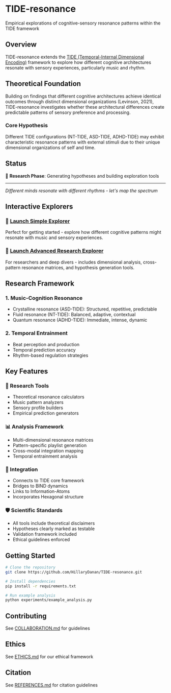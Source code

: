 # TIDE-resonance
Empirical explorations of cognitive-sensory resonance patterns within the TIDE framework

## Overview
TIDE-resonance extends the [TIDE (Temporal-Internal Dimensional Encoding)](https://github.com/HillaryDanan/TIDE) framework to explore how different cognitive architectures resonate with sensory experiences, particularly music and rhythm.

## Theoretical Foundation
Building on findings that different cognitive architectures achieve identical outcomes through distinct dimensional organizations (Levinson, 2021), TIDE-resonance investigates whether these architectural differences create predictable patterns of sensory preference and processing.

### Core Hypothesis
Different TIDE configurations (NT-TIDE, ASD-TIDE, ADHD-TIDE) may exhibit characteristic resonance patterns with external stimuli due to their unique dimensional organizations of self and time.

## Status
🔬 **Research Phase**: Generating hypotheses and building exploration tools

---

*Different minds resonate with different rhythms - let's map the spectrum*

## Interactive Explorers

### 🎵 [Launch Simple Explorer](https://hillarydanan.github.io/TIDE-resonance/)
Perfect for getting started - explore how different cognitive patterns might resonate with music and sensory experiences.

### 🔬 [Launch Advanced Research Explorer](https://hillarydanan.github.io/TIDE-resonance/docs/advanced_explorer.html)
For researchers and deep divers - includes dimensional analysis, cross-pattern resonance matrices, and hypothesis generation tools.

## Research Framework

### 1. Music-Cognition Resonance
- Crystalline resonance (ASD-TIDE): Structured, repetitive, predictable
- Fluid resonance (NT-TIDE): Balanced, adaptive, contextual
- Quantum resonance (ADHD-TIDE): Immediate, intense, dynamic

### 2. Temporal Entrainment
- Beat perception and production
- Temporal prediction accuracy
- Rhythm-based regulation strategies

## Key Features

### 🔬 Research Tools
- Theoretical resonance calculators
- Music pattern analyzers
- Sensory profile builders
- Empirical prediction generators

### 📊 Analysis Framework
- Multi-dimensional resonance matrices
- Pattern-specific playlist generation
- Cross-modal integration mapping
- Temporal entrainment analysis

### 🔗 Integration
- Connects to TIDE core framework
- Bridges to BIND dynamics
- Links to Information-Atoms
- Incorporates Hexagonal structure

### 🛡️ Scientific Standards
- All tools include theoretical disclaimers
- Hypotheses clearly marked as testable
- Validation framework included
- Ethical guidelines enforced

## Getting Started

```bash
# Clone the repository
git clone https://github.com/HillaryDanan/TIDE-resonance.git

# Install dependencies
pip install -r requirements.txt

# Run example analysis
python experiments/example_analysis.py
```

## Contributing
See [COLLABORATION.md](COLLABORATION.md) for guidelines

## Ethics
See [ETHICS.md](ETHICS.md) for our ethical framework

## Citation
See [REFERENCES.md](REFERENCES.md) for citation guidelines
